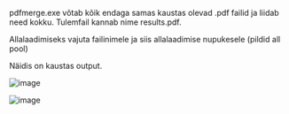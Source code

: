 pdfmerge.exe võtab kõik endaga samas kaustas olevad .pdf failid ja liidab need kokku. Tulemfail kannab nime results.pdf.

Allalaadimiseks vajuta failinimele ja siis allalaadimise nupukesele (pildid all pool)

Näidis on kaustas output.



![image](https://github.com/user-attachments/assets/2233168a-a215-4002-96f7-aedca8aeafba)

![image](https://github.com/user-attachments/assets/5c8647da-ca08-4fc6-b176-96afdec7dc08)
